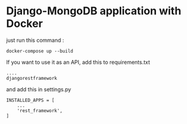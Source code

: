 Django-MongoDB application with Docker
===============

just run this command : 
```
docker-compose up --build
```


If you want to use it as an API, add this to requirements.txt
```
....
djangorestframework
```
and add this in settings.py
```
INSTALLED_APPS = [
    ...
    'rest_framework',
]
```
